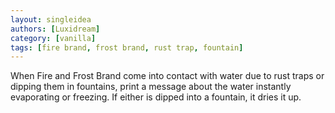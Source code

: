 ```yaml
---
layout: singleidea
authors: [Luxidream]
category: [vanilla]
tags: [fire brand, frost brand, rust trap, fountain]
---
```

When Fire and Frost Brand come into contact with water due to rust traps or dipping them in fountains, print a message about the water instantly evaporating or freezing. If either is dipped into a fountain, it dries it up.
